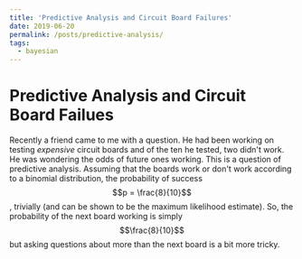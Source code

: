 ```yaml
---
title: 'Predictive Analysis and Circuit Board Failures'
date: 2019-06-20
permalink: /posts/predictive-analysis/
tags:
  - bayesian
---
```


Predictive Analysis and Circuit Board Failues
======

Recently a friend came to me with a question. He had been working on testing *expensive* circuit boards and of the ten he tested, two didn't work. He was wondering the odds of future ones working. This is a question of predictive analysis. Assuming that the boards work or don't work according to a binomial distribution, the probability of success $$p = \frac{8}{10}$$, trivially (and can be shown to be the maximum likelihood estimate). So, the probability of the next board working is simply $$\frac{8}{10}$$ but asking questions about more than the next board is a bit more tricky.

